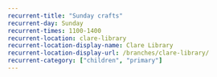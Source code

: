 ```yaml
---
recurrent-title: "Sunday crafts"
recurrent-day: Sunday
recurrent-times: 1100-1400
recurrent-location: clare-library
recurrent-location-display-name: Clare Library
recurrent-location-display-url: /branches/clare-library/
recurrent-category: ["children", "primary"]
---
```

